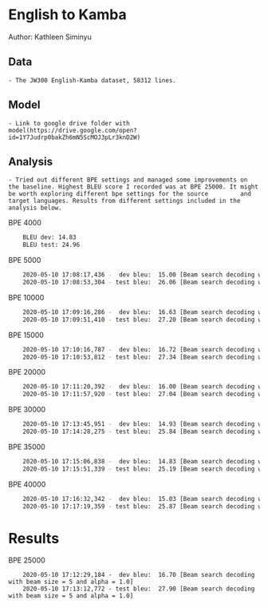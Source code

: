 # English to Kamba

Author: Kathleen Siminyu

## Data

	- The JW300 English-Kamba dataset, 58312 lines.

## Model
  
	- Link to google drive folder with model(https://drive.google.com/open?id=1Y7Judrp0bakZh6mN5ScMOJ3pLr3knD2W)

## Analysis
	- Tried out different BPE settings and managed some improvements on the baseline. Highest BLEU score I recorded was at BPE 25000. It might be worth exploring different bpe settings for the source 		and target languages. Results from different settings included in the analysis below.

BPE 4000
```sh
	BLEU dev: 14.83
	BLEU test: 24.96
```

BPE 5000
```sh
	2020-05-10 17:08:17,436 -  dev bleu:  15.00 [Beam search decoding with beam size = 5 and alpha = 1.0]
	2020-05-10 17:08:53,304 - test bleu:  26.06 [Beam search decoding with beam size = 5 and alpha = 1.0]
```

BPE 10000
```sh
	2020-05-10 17:09:16,286 -  dev bleu:  16.63 [Beam search decoding with beam size = 5 and alpha = 1.0]
	2020-05-10 17:09:51,410 - test bleu:  27.20 [Beam search decoding with beam size = 5 and alpha = 1.0]
```

BPE 15000
```sh
	2020-05-10 17:10:16,787 -  dev bleu:  16.72 [Beam search decoding with beam size = 5 and alpha = 1.0]
	2020-05-10 17:10:53,812 - test bleu:  27.34 [Beam search decoding with beam size = 5 and alpha = 1.0]
```
BPE 20000
```sh
	2020-05-10 17:11:20,392 -  dev bleu:  16.00 [Beam search decoding with beam size = 5 and alpha = 1.0]
	2020-05-10 17:11:57,920 - test bleu:  27.04 [Beam search decoding with beam size = 5 and alpha = 1.0]
```
BPE 30000
```sh
	2020-05-10 17:13:45,951 -  dev bleu:  14.93 [Beam search decoding with beam size = 5 and alpha = 1.0]
	2020-05-10 17:14:28,275 - test bleu:  25.84 [Beam search decoding with beam size = 5 and alpha = 1.0]
```
BPE 35000
```sh
	2020-05-10 17:15:06,838 -  dev bleu:  14.83 [Beam search decoding with beam size = 5 and alpha = 1.0]
	2020-05-10 17:15:51,339 - test bleu:  25.19 [Beam search decoding with beam size = 5 and alpha = 1.0]
```
BPE 40000
```sh
	2020-05-10 17:16:32,342 -  dev bleu:  15.03 [Beam search decoding with beam size = 5 and alpha = 1.0]
	2020-05-10 17:17:19,359 - test bleu:  25.87 [Beam search decoding with beam size = 5 and alpha = 1.0]
```

# Results
BPE 25000
```
	2020-05-10 17:12:29,184 -  dev bleu:  16.70 [Beam search decoding with beam size = 5 and alpha = 1.0]
	2020-05-10 17:13:12,772 - test bleu:  27.90 [Beam search decoding with beam size = 5 and alpha = 1.0]
```

